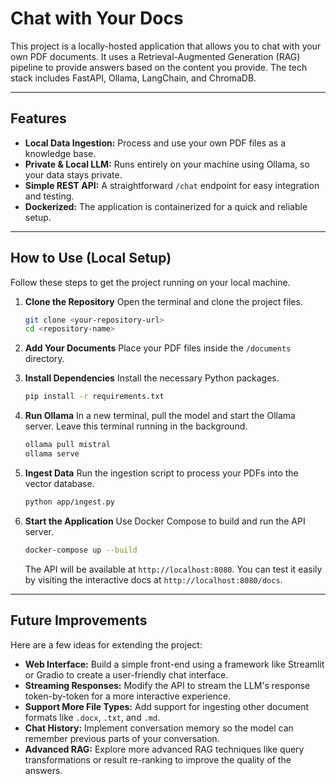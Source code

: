 # Chat with Your Docs

This project is a locally-hosted application that allows you to chat with your own PDF documents. It uses a Retrieval-Augmented Generation (RAG) pipeline to provide answers based on the content you provide. The tech stack includes FastAPI, Ollama, LangChain, and ChromaDB.

---

## Features

* **Local Data Ingestion:** Process and use your own PDF files as a knowledge base.
* **Private & Local LLM:** Runs entirely on your machine using Ollama, so your data stays private.
* **Simple REST API:** A straightforward `/chat` endpoint for easy integration and testing.
* **Dockerized:** The application is containerized for a quick and reliable setup.

---

## How to Use (Local Setup)

Follow these steps to get the project running on your local machine.

1.  **Clone the Repository**
    Open the terminal and clone the project files.
    ```bash
    git clone <your-repository-url>
    cd <repository-name>
    ```

2.  **Add Your Documents**
    Place your PDF files inside the `/documents` directory.

3.  **Install Dependencies**
    Install the necessary Python packages.
    ```bash
    pip install -r requirements.txt
    ```

4.  **Run Ollama**
    In a new terminal, pull the model and start the Ollama server. Leave this terminal running in the background.
    ```bash
    ollama pull mistral
    ollama serve
    ```

5.  **Ingest Data**
    Run the ingestion script to process your PDFs into the vector database.
    ```bash
    python app/ingest.py
    ```

6.  **Start the Application**
    Use Docker Compose to build and run the API server.
    ```bash
    docker-compose up --build
    ```
    The API will be available at `http://localhost:8080`. You can test it easily by visiting the interactive docs at `http://localhost:8080/docs`.

---

## Future Improvements

Here are a few ideas for extending the project:

* **Web Interface:** Build a simple front-end using a framework like Streamlit or Gradio to create a user-friendly chat interface.
* **Streaming Responses:** Modify the API to stream the LLM's response token-by-token for a more interactive experience.
* **Support More File Types:** Add support for ingesting other document formats like `.docx`, `.txt`, and `.md`.
* **Chat History:** Implement conversation memory so the model can remember previous parts of your conversation.
* **Advanced RAG:** Explore more advanced RAG techniques like query transformations or result re-ranking to improve the quality of the answers.